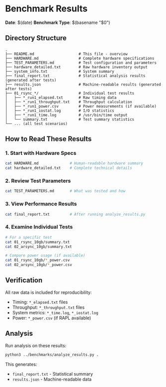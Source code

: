 # Benchmark Results

**Date**: $(date)
**Benchmark Type**: $(basename "$0")

## Directory Structure

```
.
├── README.md                    # This file - overview
├── HARDWARE.md                  # Complete hardware specifications  
├── TEST_PARAMETERS.md           # Test configuration and parameters
├── hardware_detailed.txt        # Raw hardware inventory output
├── system_info.txt              # System summary
├── final_report.txt             # Statistical analysis results (generated after tests)
├── results.json                 # Machine-readable results (generated after tests)
├── 01_rsync_*/                  # Individual test results
│   ├── *_run1_elapsed.txt       # Raw timing data
│   ├── *_run1_throughput.txt    # Throughput calculation
│   ├── *_run1_power.csv         # Power measurements (if available)
│   ├── *_run1_iostat.log        # I/O statistics
│   ├── *_run1_time.log          # /usr/bin/time output
│   └── summary.txt              # Test summary statistics
└── ... (all test scenarios)
```

## How to Read These Results

### 1. Start with Hardware Specs
```bash
cat HARDWARE.md              # Human-readable hardware summary
cat hardware_detailed.txt    # Complete technical details
```

### 2. Review Test Parameters
```bash
cat TEST_PARAMETERS.md       # What was tested and how
```

### 3. View Performance Results
```bash
cat final_report.txt         # After running analyze_results.py
```

### 4. Examine Individual Tests
```bash
# For a specific test
cat 01_rsync_10gb/summary.txt
cat 02_arsync_10gb/summary.txt

# Compare power usage (if available)
cat 01_rsync_10gb/*_power.csv
cat 02_arsync_10gb/*_power.csv
```

## Verification

All raw data is included for reproducibility:
- Timing: `*_elapsed.txt` files
- Throughput: `*_throughput.txt` files  
- System metrics: `*_time.log`, `*_iostat.log`
- Power: `*_power.csv` (if RAPL available)

## Analysis

Run analysis on these results:
```bash
python3 ../benchmarks/analyze_results.py .
```

This generates:
- `final_report.txt` - Statistical summary
- `results.json` - Machine-readable data
